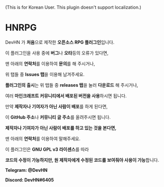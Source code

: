 (This is for Korean User. This plugin doesn't support localization.)

# HNRPG

DevHN 가 **처음**으로 제작한 **오픈소스 RPG 플러그인**입니다.

이 플러그인을 사용 중에 **버그**나 **오타**등의 오류가 있다면,

맨 아래의 **연락처**를 이용하여 **문의**를 해 주시거나,

위 탭들 중 **Issues 탭**을 이용해 남겨주세요.

**플러그인의 출시**는 위 탭들 중 **releases 탭**을 눌러 **다운로드** 해 주시거나,

여러 **마인크래프트 커뮤니티에서 배포된 버전을 사용**하시면 됩니다.

만약 **제작자나 기여자가 아닌 사람이 배포**를 하게 된다면, 

이 **GitHub 주소**나 **커뮤니티 글 주소**를 올려주시면 됩니다.

**제작자나 기여자가 아닌 사람이 배포를 하고 있는 것을 본다면,**

맨 아래의 **연락처**를 이용하여 말해주세요.

이 플러그인은 **GNU GPL v3 라이센스**를 따라

**코드의 수정이 가능하지만, 원 제작자에게 수정된 코드를 보여줘야 사용이 가능**합니다.

**Telegram: @DevHN**

**Discord: DevHN#6405**